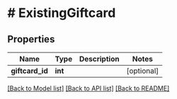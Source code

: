 # # ExistingGiftcard

## Properties

Name | Type | Description | Notes
------------ | ------------- | ------------- | -------------
**giftcard_id** | **int** |  | [optional] 

[[Back to Model list]](../../README.md#documentation-for-models) [[Back to API list]](../../README.md#documentation-for-api-endpoints) [[Back to README]](../../README.md)


